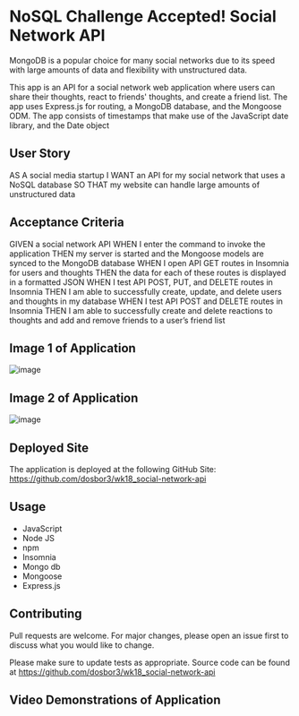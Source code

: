 # NoSQL Challenge Accepted!  Social Network API

MongoDB is a popular choice for many social networks due to its speed with large amounts of data and flexibility with unstructured data. 

This app is an API for a social network web application where users can share their thoughts, react to friends' thoughts, and create a friend list.  The app uses Express.js for routing, a MongoDB database, and the Mongoose ODM.  The app consists of timestamps that make use of the JavaScript date library, and the Date object 


## User Story

AS A social media startup
I WANT an API for my social network that uses a NoSQL database
SO THAT my website can handle large amounts of unstructured data



## Acceptance Criteria

GIVEN a social network API
WHEN I enter the command to invoke the application
THEN my server is started and the Mongoose models are synced to the MongoDB database
WHEN I open API GET routes in Insomnia for users and thoughts
THEN the data for each of these routes is displayed in a formatted JSON
WHEN I test API POST, PUT, and DELETE routes in Insomnia
THEN I am able to successfully create, update, and delete users and thoughts in my database
WHEN I test API POST and DELETE routes in Insomnia
THEN I am able to successfully create and delete reactions to thoughts and add and remove friends to a user’s friend list



## Image 1 of Application 
![image](https://user-images.githubusercontent.com/40706088/161409207-f98d149b-aaae-4c8c-8655-8b7835f2e358.png)    


## Image 2 of Application 
![image](https://user-images.githubusercontent.com/40706088/161409408-f7b33cf1-532e-4c20-926d-8e722d842c8f.png)




## Deployed Site

The application is deployed at the following GitHub Site: https://github.com/dosbor3/wk18_social-network-api




## Usage

*  JavaScript
*  Node JS
*  npm
*  Insomnia
*  Mongo db
*  Mongoose
*  Express.js




## Contributing
Pull requests are welcome. For major changes, please open an issue first to discuss what you would like to change.

Please make sure to update tests as appropriate.  Source code can be found at https://github.com/dosbor3/wk18_social-network-api



## Video Demonstrations of Application
